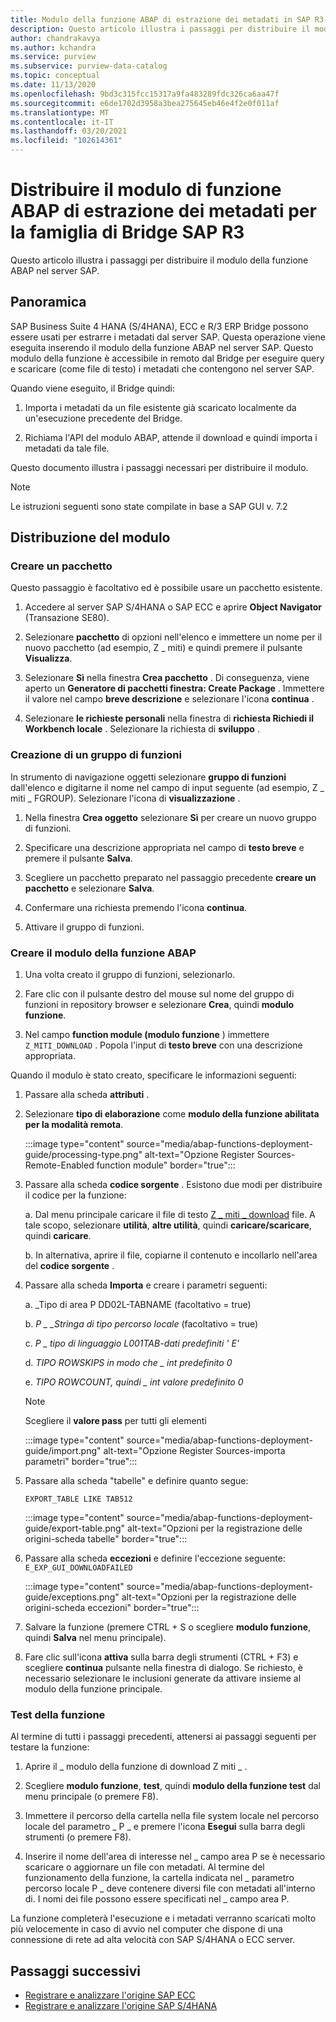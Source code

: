 ```yaml
---
title: Modulo della funzione ABAP di estrazione dei metadati in SAP R3-Azure-competenza
description: Questo articolo illustra i passaggi per distribuire il modulo della funzione ABAP nel server SAP
author: chandrakavya
ms.author: kchandra
ms.service: purview
ms.subservice: purview-data-catalog
ms.topic: conceptual
ms.date: 11/13/2020
ms.openlocfilehash: 9bd3c315fcc15317a9fa483289fdc326ca6aa47f
ms.sourcegitcommit: e6de1702d3958a3bea275645eb46e4f2e0f011af
ms.translationtype: MT
ms.contentlocale: it-IT
ms.lasthandoff: 03/20/2021
ms.locfileid: "102614361"
---
```

# <a name="deploy-the-metadata-extraction-abap-function-module-for-the-sap-r3-family-of-bridges"></a>Distribuire il modulo di funzione ABAP di estrazione dei metadati per la famiglia di Bridge SAP R3

Questo articolo illustra i passaggi per distribuire il modulo della funzione ABAP nel server SAP.

## <a name="overview"></a>Panoramica

SAP Business Suite 4 HANA (S/4HANA), ECC e R/3 ERP Bridge possono essere usati per estrarre i metadati dal server SAP. Questa operazione viene eseguita inserendo il modulo della funzione ABAP nel server SAP. Questo modulo della funzione è accessibile in remoto dal Bridge per eseguire query e scaricare (come file di testo) i metadati che contengono nel server SAP.

Quando viene eseguito, il Bridge quindi:

1. Importa i metadati da un file esistente già scaricato localmente da un'esecuzione precedente del Bridge.

2. Richiama l'API del modulo ABAP, attende il download e quindi importa i metadati da tale file.

Questo documento illustra i passaggi necessari per distribuire il modulo.

> [!Note]
> Le istruzioni seguenti sono state compilate in base a SAP GUI v. 7.2

## <a name="deployment-of-the-module"></a>Distribuzione del modulo

### <a name="create-a-package"></a>Creare un pacchetto

Questo passaggio è facoltativo ed è possibile usare un pacchetto esistente.

1. Accedere al server SAP S/4HANA o SAP ECC e aprire **Object Navigator** (Transazione SE80).

2. Selezionare **pacchetto** di opzioni nell'elenco e immettere un nome per il nuovo pacchetto (ad esempio, Z \_ miti) e quindi premere il pulsante **Visualizza**.

3. Selezionare **Sì** nella finestra **Crea pacchetto** . Di conseguenza, viene aperto un **Generatore di pacchetti finestra: Create Package** . Immettere il valore nel campo **breve descrizione** e selezionare l'icona **continua** .

4. Selezionare **le richieste personali** nella finestra di **richiesta Richiedi il Workbench locale** . Selezionare la richiesta di **sviluppo** .

### <a name="create-a-function-group"></a>Creazione di un gruppo di funzioni

In strumento di navigazione oggetti selezionare **gruppo di funzioni** dall'elenco e digitarne il nome nel campo di input seguente (ad esempio, Z \_ miti \_ FGROUP). Selezionare l'icona di **visualizzazione** .

1. Nella finestra **Crea oggetto** selezionare **Sì** per creare un nuovo gruppo di funzioni.

2. Specificare una descrizione appropriata nel campo di **testo breve** e premere il pulsante **Salva**.

3. Scegliere un pacchetto preparato nel passaggio precedente **creare un pacchetto** e selezionare **Salva**.

4. Confermare una richiesta premendo l'icona **continua**.

5. Attivare il gruppo di funzioni.

### <a name="create-the-abap-function-module"></a>Creare il modulo della funzione ABAP

1. Una volta creato il gruppo di funzioni, selezionarlo.

2. Fare clic con il pulsante destro del mouse sul nome del gruppo di funzioni in repository browser e selezionare **Crea**, quindi **modulo funzione**.

3. Nel campo **function module (modulo funzione** ) immettere `Z_MITI_DOWNLOAD` . Popola l'input di **testo breve** con una descrizione appropriata.

Quando il modulo è stato creato, specificare le informazioni seguenti:

1. Passare alla scheda **attributi** .

2. Selezionare **tipo di elaborazione** come **modulo della funzione abilitata per la modalità remota**.

   :::image type="content" source="media/abap-functions-deployment-guide/processing-type.png" alt-text="Opzione Register Sources-Remote-Enabled function module" border="true":::

3. Passare alla scheda **codice sorgente** . Esistono due modi per distribuire il codice per la funzione:

   a. Dal menu principale caricare il file di testo [Z \_ miti \_ download](https://github.com/Azure/Purview-Samples/tree/master/connectors/sap) file. A tale scopo, selezionare **utilità**, **altre utilità**, quindi **caricare/scaricare**, quindi **caricare**.

   b. In alternativa, aprire il file, copiarne il contenuto e incollarlo nell'area del **codice sorgente** .

4. Passare alla scheda **Importa** e creare i parametri seguenti:

   a.  \_Tipo di area P DD02L-TABNAME (facoltativo = true)

   b.  *P \_ \_Stringa di tipo percorso locale* (facoltativo = true)

   c.  *P \_ tipo di linguaggio L001TAB-dati predefiniti \' E\'*

   d.  *TIPO ROWSKIPS in modo che \_ int predefinito 0*

   e.  *TIPO ROWCOUNT, quindi \_ int valore predefinito 0*

   > [!Note]
   > Scegliere il **valore pass** per tutti gli elementi

   :::image type="content" source="media/abap-functions-deployment-guide/import.png" alt-text="Opzione Register Sources-importa parametri" border="true":::

5. Passare alla scheda "tabelle" e definire quanto segue:

   `EXPORT_TABLE LIKE TAB512`

   :::image type="content" source="media/abap-functions-deployment-guide/export-table.png" alt-text="Opzioni per la registrazione delle origini-scheda tabelle" border="true":::

6. Passare alla scheda **eccezioni** e definire l'eccezione seguente: `E_EXP_GUI_DOWNLOADFAILED`

   :::image type="content" source="media/abap-functions-deployment-guide/exceptions.png" alt-text="Opzioni per la registrazione delle origini-scheda eccezioni" border="true":::

7. Salvare la funzione (premere CTRL + S o scegliere **modulo funzione**, quindi **Salva** nel menu principale).

8. Fare clic sull'icona **attiva** sulla barra degli strumenti (CTRL + F3) e scegliere  **continua** pulsante nella finestra di dialogo. Se richiesto, è necessario selezionare le inclusioni generate da attivare insieme al modulo della funzione principale.

### <a name="testing-the-function"></a>Test della funzione

Al termine di tutti i passaggi precedenti, attenersi ai passaggi seguenti per testare la funzione:

1. Aprire il \_ modulo della funzione di download Z miti \_ .

2. Scegliere **modulo funzione**, **test**, quindi **modulo della funzione test** dal menu principale (o premere F8).

3. Immettere il percorso della cartella nella file system locale nel percorso locale del parametro \_ P \_ e premere l'icona **Esegui** sulla barra degli strumenti (o premere F8).

4. Inserire il nome dell'area di interesse nel \_ campo area P se è necessario scaricare o aggiornare un file con metadati. Al termine del funzionamento della funzione, la cartella indicata nel \_ parametro percorso locale P \_ deve contenere diversi file con metadati all'interno di. I nomi dei file possono essere specificati nel \_ campo area P.

La funzione completerà l'esecuzione e i metadati verranno scaricati molto più velocemente in caso di avvio nel computer che dispone di una connessione di rete ad alta velocità con SAP S/4HANA o ECC server.

## <a name="next-steps"></a>Passaggi successivi

- [Registrare e analizzare l'origine SAP ECC](register-scan-sapecc-source.md)
- [Registrare e analizzare l'origine SAP S/4HANA](register-scan-saps4hana-source.md)
